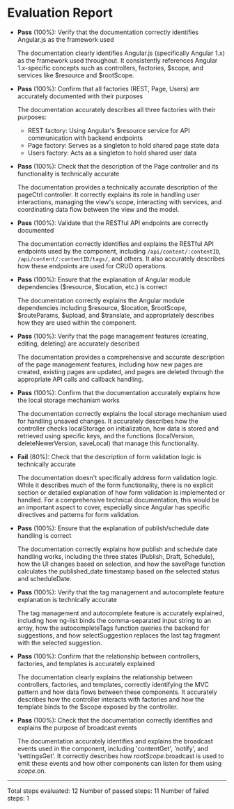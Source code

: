 # Evaluation Report

- **Pass** (100%): Verify that the documentation correctly identifies Angular.js as the framework used
  
  The documentation clearly identifies Angular.js (specifically Angular 1.x) as the framework used throughout. It consistently references Angular 1.x-specific concepts such as controllers, factories, $scope, and services like $resource and $rootScope.

- **Pass** (100%): Confirm that all factories (REST, Page, Users) are accurately documented with their purposes
  
  The documentation accurately describes all three factories with their purposes:
  - REST factory: Using Angular's $resource service for API communication with backend endpoints
  - Page factory: Serves as a singleton to hold shared page state data
  - Users factory: Acts as a singleton to hold shared user data

- **Pass** (100%): Check that the description of the Page controller and its functionality is technically accurate
  
  The documentation provides a technically accurate description of the pageCtrl controller. It correctly explains its role in handling user interactions, managing the view's scope, interacting with services, and coordinating data flow between the view and the model.

- **Pass** (100%): Validate that the RESTful API endpoints are correctly documented
  
  The documentation correctly identifies and explains the RESTful API endpoints used by the component, including `/api/content/:contentID`, `/api/content/:contentID/tags/`, and others. It also accurately describes how these endpoints are used for CRUD operations.

- **Pass** (100%): Ensure that the explanation of Angular module dependencies ($resource, $location, etc.) is correct
  
  The documentation correctly explains the Angular module dependencies including $resource, $location, $rootScope, $routeParams, $upload, and $translate, and appropriately describes how they are used within the component.

- **Pass** (100%): Verify that the page management features (creating, editing, deleting) are accurately described
  
  The documentation provides a comprehensive and accurate description of the page management features, including how new pages are created, existing pages are updated, and pages are deleted through the appropriate API calls and callback handling.

- **Pass** (100%): Confirm that the documentation accurately explains how the local storage mechanism works
  
  The documentation correctly explains the local storage mechanism used for handling unsaved changes. It accurately describes how the controller checks localStorage on initialization, how data is stored and retrieved using specific keys, and the functions (localVersion, deleteNewerVersion, saveLocal) that manage this functionality.

- **Fail** (80%): Check that the description of form validation logic is technically accurate
  
  The documentation doesn't specifically address form validation logic. While it describes much of the form functionality, there is no explicit section or detailed explanation of how form validation is implemented or handled. For a comprehensive technical documentation, this would be an important aspect to cover, especially since Angular has specific directives and patterns for form validation.

- **Pass** (100%): Ensure that the explanation of publish/schedule date handling is correct
  
  The documentation correctly explains how publish and schedule date handling works, including the three states (Publish, Draft, Schedule), how the UI changes based on selection, and how the savePage function calculates the published_date timestamp based on the selected status and scheduleDate.

- **Pass** (100%): Verify that the tag management and autocomplete feature explanation is technically accurate
  
  The tag management and autocomplete feature is accurately explained, including how ng-list binds the comma-separated input string to an array, how the autocompleteTags function queries the backend for suggestions, and how selectSuggestion replaces the last tag fragment with the selected suggestion.

- **Pass** (100%): Confirm that the relationship between controllers, factories, and templates is accurately explained
  
  The documentation clearly explains the relationship between controllers, factories, and templates, correctly identifying the MVC pattern and how data flows between these components. It accurately describes how the controller interacts with factories and how the template binds to the $scope exposed by the controller.

- **Pass** (100%): Check that the documentation correctly identifies and explains the purpose of broadcast events
  
  The documentation accurately identifies and explains the broadcast events used in the component, including 'contentGet', 'notify', and 'settingsGet'. It correctly describes how $rootScope.$broadcast is used to emit these events and how other components can listen for them using $scope.$on.

---

Total steps evaluated: 12
Number of passed steps: 11
Number of failed steps: 1